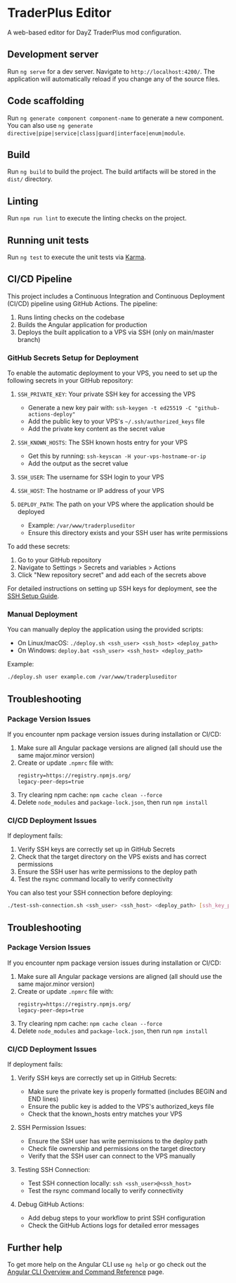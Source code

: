 # TraderPlus Editor

A web-based editor for DayZ TraderPlus mod configuration.

## Development server

Run `ng serve` for a dev server. Navigate to `http://localhost:4200/`. The application will automatically reload if you change any of the source files.

## Code scaffolding

Run `ng generate component component-name` to generate a new component. You can also use `ng generate directive|pipe|service|class|guard|interface|enum|module`.

## Build

Run `ng build` to build the project. The build artifacts will be stored in the `dist/` directory.

## Linting

Run `npm run lint` to execute the linting checks on the project.

## Running unit tests

Run `ng test` to execute the unit tests via [Karma](https://karma-runner.github.io).

## CI/CD Pipeline

This project includes a Continuous Integration and Continuous Deployment (CI/CD) pipeline using GitHub Actions. The pipeline:

1. Runs linting checks on the codebase
2. Builds the Angular application for production
3. Deploys the built application to a VPS via SSH (only on main/master branch)

### GitHub Secrets Setup for Deployment

To enable the automatic deployment to your VPS, you need to set up the following secrets in your GitHub repository:

1. `SSH_PRIVATE_KEY`: Your private SSH key for accessing the VPS
   - Generate a new key pair with: `ssh-keygen -t ed25519 -C "github-actions-deploy"`
   - Add the public key to your VPS's `~/.ssh/authorized_keys` file
   - Add the private key content as the secret value

2. `SSH_KNOWN_HOSTS`: The SSH known hosts entry for your VPS
   - Get this by running: `ssh-keyscan -H your-vps-hostname-or-ip`
   - Add the output as the secret value

3. `SSH_USER`: The username for SSH login to your VPS

4. `SSH_HOST`: The hostname or IP address of your VPS

5. `DEPLOY_PATH`: The path on your VPS where the application should be deployed
   - Example: `/var/www/traderpluseditor`
   - Ensure this directory exists and your SSH user has write permissions

To add these secrets:
1. Go to your GitHub repository
2. Navigate to Settings > Secrets and variables > Actions
3. Click "New repository secret" and add each of the secrets above

For detailed instructions on setting up SSH keys for deployment, see the [SSH Setup Guide](./docs/ssh-setup-guide.md).

### Manual Deployment

You can manually deploy the application using the provided scripts:

- On Linux/macOS: `./deploy.sh <ssh_user> <ssh_host> <deploy_path>`
- On Windows: `deploy.bat <ssh_user> <ssh_host> <deploy_path>`

Example:
```bash
./deploy.sh user example.com /var/www/traderpluseditor
```

## Troubleshooting

### Package Version Issues

If you encounter npm package version issues during installation or CI/CD:

1. Make sure all Angular package versions are aligned (all should use the same major.minor version)
2. Create or update `.npmrc` file with:
   ```
   registry=https://registry.npmjs.org/
   legacy-peer-deps=true
   ```
3. Try clearing npm cache: `npm cache clean --force`
4. Delete `node_modules` and `package-lock.json`, then run `npm install`

### CI/CD Deployment Issues

If deployment fails:

1. Verify SSH keys are correctly set up in GitHub Secrets
2. Check that the target directory on the VPS exists and has correct permissions
3. Ensure the SSH user has write permissions to the deploy path
4. Test the rsync command locally to verify connectivity

You can also test your SSH connection before deploying:

```bash
./test-ssh-connection.sh <ssh_user> <ssh_host> <deploy_path> [ssh_key_path]
```

## Troubleshooting

### Package Version Issues

If you encounter npm package version issues during installation or CI/CD:

1. Make sure all Angular package versions are aligned (all should use the same major.minor version)
2. Create or update `.npmrc` file with:
   ```
   registry=https://registry.npmjs.org/
   legacy-peer-deps=true
   ```
3. Try clearing npm cache: `npm cache clean --force`
4. Delete `node_modules` and `package-lock.json`, then run `npm install`

### CI/CD Deployment Issues

If deployment fails:

1. Verify SSH keys are correctly set up in GitHub Secrets:
   - Make sure the private key is properly formatted (includes BEGIN and END lines)
   - Ensure the public key is added to the VPS's authorized_keys file
   - Check that the known_hosts entry matches your VPS

2. SSH Permission Issues:
   - Ensure the SSH user has write permissions to the deploy path
   - Check file ownership and permissions on the target directory
   - Verify that the SSH user can connect to the VPS manually

3. Testing SSH Connection:
   - Test SSH connection locally: `ssh <ssh_user>@<ssh_host>`
   - Test the rsync command locally to verify connectivity

4. Debug GitHub Actions:
   - Add debug steps to your workflow to print SSH configuration
   - Check the GitHub Actions logs for detailed error messages

## Further help

To get more help on the Angular CLI use `ng help` or go check out the [Angular CLI Overview and Command Reference](https://angular.io/cli) page.
